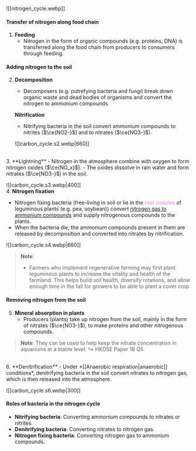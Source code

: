 ![[nitrogen_cycle.webp]]


#### Transfer of nitrogen along food chain
1. **Feeding**
   - Nitrogen in the form of organic compounds (e.g. proteins, DNA) is transferred along the food chain from producers to consumers through feeding.

#### Adding nitrogen to the soil
2. **Decomposition**
   - Decomposers (e.g. putrefying bacteria and fungi) break down organic waste and dead bodies of organisms and convert the nitrogen to ammonium compounds.
   
   **Nitrification**
   - Nitrifying bacteria in the soil convert ammonium compounds to nitrites ($\ce{NO2-}$) and to nitrates ($\ce{NO3-}$).
   
   ![[carbon_cycle.s2.webp|660]]
<br>
3. **Lightning**
   - Nitrogen in the atmosphere combine with oxygen to form nitrogen oxides ($\ce{NO_x}$).
   - The oxides dissolve in rain water and form nitrates ($\ce{NO3-}$) in the soil.
   
   ![[carbon_cycle.s3.webp|400]]
<br>
4. **Nitrogen fixation**
   - Nitrogen fixing bacteria (free-living in soil or lie in the <span style="color: violet">root nodules</span> of leguminous plants (e.g. pea, soybean)) convert <u>nitrogen gas to ammonium compounds</u> and supply nitrogenous compounds to the plants.
   - When the bacteria die, the ammonium compounds present in them are released by decomposition and converted into nitrates by nitrification.
   
   ![[carbon_cycle.s4.webp|660]]

> **Note**:
> - Farmers who implement regenerative farming may first plant leguminous plants to increase the vitality and health of the farmland. This helps build soil health, diversify rotations, and allow enough time in the fall for growers to be able to plant a cover crop.

#### Removing nitrogen from the soil
5. **Mineral absorption in plants**
   - Producers (plants) take up nitrogen from the soil, mainly in the form of nitrates ($\ce{NO3-}$), to make proteins and other nitrogenous compounds.

> **Note**:
> They can be used to help keep the nitrate concentration in aquariums at a stable level.
> ↪️ HKDSE Paper 1B Q5
<br>
6. **Denitrification**
   - Under *[[Anaerobic respiration|anaerobic]] conditions*, denitrifying bacteria in the soil convert nitrates to nitrogen gas, which is then released into the atmosphere.
   
   ![[carbon_cycle.s6.webp|300]]

#### Roles of bacteria in the nitrogen cycle
- **Nitrifying bacteria**: Converting ammonium compounds to nitrates or nitrites.
- **Denitrifying bacteria**: Converting nitrates to nitrogen gas.
- **Nitrogen fixing bacteria**: Converting nitrogen gas to ammonium compounds.
